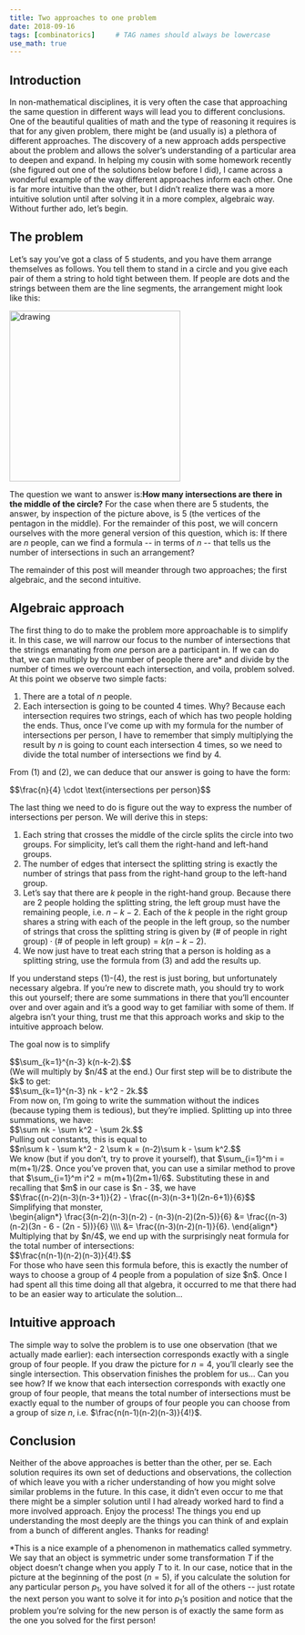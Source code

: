 ```yaml
---
title: Two approaches to one problem
date: 2018-09-16
tags: [combinatorics]     # TAG names should always be lowercase
use_math: true
---
```


## Introduction
In non-mathematical disciplines, it is very often the case that approaching the same question in different ways will lead you to different conclusions. One of the beautiful qualities of math and the type of reasoning it requires is that for any given problem, there might be (and usually is) a plethora of different approaches. The discovery of a new approach adds perspective about the problem and allows the solver’s understanding of a particular area to deepen and expand.
In helping my cousin with some homework recently (she figured out one of the solutions below before I did), I came across a wonderful example of the way different approaches inform each other. One is far more intuitive than the other, but I didn’t realize there was a more intuitive solution until after solving it in a more complex, algebraic way.
Without further ado, let’s begin.

## The problem
Let’s say you’ve got a class of 5 students, and you have them arrange themselves as follows. You tell them to stand in a circle and you give each pair of them a string to hold tight between them. If people are dots and the strings between them are the line segments, the arrangement might look like this:

<img src="k5.png" alt="drawing" width="300" height="300"/>

The question we want to answer is:**How many intersections are there in the middle of the circle?**
For the case when there are 5 students, the answer, by inspection of the picture above, is 5 (the vertices of the pentagon in the middle). For the remainder of this post, we will concern ourselves with the more general version of this question, which is: If there are $n$ people, can we find a formula -- in terms of $n$ -- that tells us the number of intersections in such an arrangement?

The remainder of this post will meander through two approaches; the first algebraic, and the second intuitive.

## Algebraic approach
The first thing to do to make the problem more approachable is to simplify it. In this case, we will narrow our focus to the number of intersections that the strings emanating from *one* person are a participant in. If we can do that, we can multiply by the number of people there are* and divide by the number of times we overcount each intersection, and voila, problem solved.
At this point we observe two simple facts:

1. There are a total of $n$ people.
2. Each intersection is going to be counted 4 times. Why? Because each intersection requires two strings, each of which has two people holding the ends. Thus, once I’ve come up with my formula for the number of intersections per person, I have to remember that simply multiplying the result by $n$ is going to count each intersection 4 times, so we need to divide the total number of intersections we find by 4.

From (1) and (2), we can deduce that our answer is going to have the form:
<div>
$$\frac{n}{4} \cdot \text{intersections per person}$$
</div>

The last thing we need to do is figure out the way to express the number of intersections per person. We will derive this in steps:
1. Each string that crosses the middle of the circle splits the circle into two groups. For simplicity, let’s call them the right-hand and left-hand groups.
2. The number of edges that intersect the splitting string is exactly the number of strings that pass from the right-hand group to the left-hand group.
3. Let’s say that there are $k$ people in the right-hand group. Because there are 2 people holding the splitting string, the left group must have the remaining people, i.e. $n - k - 2$. Each of the $k$ people in the right group shares a string with each of the people in the left group, so the number of strings that cross the splitting string is given by $\text{(# of people in right group)} \cdot \text{(# of people in left group)} = k (n - k - 2)$.
4. We now just have to treat each string that a person is holding as a splitting string, use the formula from (3) and add the results up.

If you understand steps (1)-(4), the rest is just boring, but unfortunately necessary algebra. If you’re new to discrete math, you should try to work this out yourself; there are some summations in there that you’ll encounter over and over again and it’s a good way to get familiar with some of them. If algebra isn’t your thing, trust me that this approach works and skip to the intuitive approach below.

The goal now is to simplify
<div>
$$\sum_{k=1}^{n-3} k(n-k-2).$$
</div>
(We will multiply by $n/4$ at the end.) Our first step will be to distribute the $k$ to get:
<div>
$$\sum_{k=1}^{n-3} nk - k^2 - 2k.$$
</div>
From now on, I’m going to write the summation without the indices (because typing them is tedious), but they’re implied. Splitting up into three summations, we have:
<div>
$$\sum nk - \sum k^2 - \sum 2k.$$
</div>
Pulling out constants, this is equal to
<div>
$$n\sum k - \sum k^2 - 2 \sum k = (n-2)\sum k - \sum k^2.$$
</div>
We know (but if you don’t, try to prove it yourself), that $\sum_{i=1}^m i = m(m+1)/2$. Once you’ve proven that, you can use a similar method to prove that $\sum_{i=1}^m i^2 = m(m+1)(2m+1)/6$. Substituting these in and recalling that $m$ in our case is $n - 3$, we have
<div>
$$\frac{(n-2)(n-3)(n-3+1)}{2} - \frac{(n-3)(n-3+1)(2n-6+1)}{6}$$
</div>
Simplifying that monster,
<div>
\begin{align*}
  \frac{3(n-2)(n-3)(n-2) - (n-3)(n-2)(2n-5)}{6}
  &= \frac{(n-3)(n-2)(3n - 6 - (2n - 5))}{6} \\\\
  &= \frac{(n-3)(n-2)(n-1)}{6}.
\end{align*}
</div>
Multiplying that by $n/4$, we end up with the surprisingly neat formula for the total number of intersections:
<div>
$$\frac{n(n-1)(n-2)(n-3)}{4!}.$$
</div>
For those who have seen this formula before, this is exactly the number of ways to choose a group of 4 people from a population of size $n$. Once I had spent all this time doing all that algebra, it occurred to me that there had to be an easier way to articulate the solution...

## Intuitive approach
The simple way to solve the problem is to use one observation (that we actually made earlier): each intersection corresponds exactly with a single group of four people. If you draw the picture for $n = 4$, you’ll clearly see the single intersection. This observation finishes the problem for us… Can you see how?
If we know that each intersection corresponds with exactly one group of four people, that means the total number of intersections must be exactly equal to the number of groups of four people you can choose from a group of size $n$, i.e. $\frac{n(n-1)(n-2)(n-3)}{4!}$.

## Conclusion
Neither of the above approaches is better than the other, per se. Each solution requires its own set of deductions and observations, the collection of which leave you with a richer understanding of how you might solve similar problems in the future. In this case, it didn’t even occur to me that there might be a simpler solution until I had already worked hard to find a more involved approach. Enjoy the process! The things you end up understanding the most deeply are the things you can think of and explain from a bunch of different angles.
Thanks for reading!

*This is a nice example of a phenomenon in mathematics called symmetry. We say that an object is symmetric under some transformation $T$ if the object doesn’t change when you apply $T$ to it. In our case, notice that in the picture at the beginning of the post ($n = 5$), if you calculate the solution for any particular person $p_1$, you have solved it for all of the others -- just rotate the next person you want to solve it for into $p_1$’s position and notice that the problem you’re solving for the new person is of exactly the same form as the one you solved for the first person!
